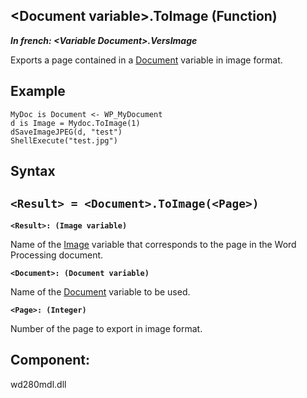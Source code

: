 


## &lt;Document variable&gt;.ToImage (Function)

***In french: &lt;Variable Document&gt;.VersImage***



<a name="XUse"></a>
<a name="Use"></a>
<a name="description"></a>
Exports a page contained in a [Document](../WDLang1/1000022461.md) variable in image format.
<a name="Example1"></a>
<a name="sample_code"></a>

## Example


```wl
MyDoc is Document <- WP_MyDocument
d is Image = Mydoc.ToImage(1)
dSaveImageJPEG(d, "test")
ShellExecute("test.jpg")
```

<a name="XSYNTAX"></a>

## Syntax
<a name="SYNTAX1"></a>

`<Result> = <Document>.ToImage(<Page>)`
---

**`<Result>: (Image variable)`**

Name of the [Image](../WDLang1/1000019650.md) variable that corresponds to the page in the Word Processing document.

**`<Document>: (Document variable)`**

Name of the [Document](../WDLang1/1000022461.md) variable to be used.

**`<Page>: (Integer)`**

Number of the page to export in image format.



<a name="XComponent"></a>

## Component:
wd280mdl.dll
